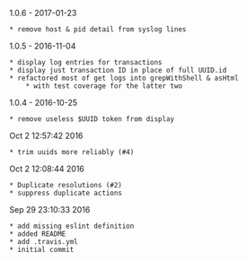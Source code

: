 
1.0.6 - 2017-01-23

    * remove host & pid detail from syslog lines

1.0.5 - 2016-11-04

    * display log entries for transactions
    * display just transaction ID in place of full UUID.id
    * refactored most of get logs into grepWithShell & asHtml
        * with test coverage for the latter two

1.0.4 - 2016-10-25

    * remove useless $UUID token from display

Oct 2 12:57:42 2016

    * trim uuids more reliably (#4)

Oct 2 12:08:44 2016

    * Duplicate resolutions (#2)
    * suppress duplicate actions

Sep 29 23:10:33 2016

    * add missing eslint definition
    * added README
    * add .travis.yml
    * initial commit
